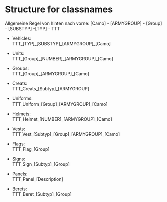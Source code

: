 # Structure for classnames #

Allgemeine Regel von hinten nach vorne:
[Camo] - [ARMYGROUP] - [Group] - [SUBSTYP] -[TYP] - TTT

- Vehicles:\
TTT\_[TYP]\_[SUBSTYP]\_[ARMYGROUP]\_[Camo]

- Units:\
TTT\_[Group]\_[NUMBER]\_[ARMYGROUP]\_[Camo]

- Groups:\
TTT\_[Group]\_[ARMYGROUP]\_[Camo]

- Creats:\
TTT\_Creats\_[Subtyp]\_[ARMYGROUP]

- Uniforms:\
TTT\_Uniform\_[Group]\_[ARMYGROUP]\_[Camo]

- Helmets:\
TTT\_Helmet\_[NUMBER]\_[ARMYGROUP]\_[Camo]

- Vests:\
TTT\_Vest\_[Subtyp]\_[Group]\_[ARMYGROUP]\_[Camo]

- Flags:\
TTT\_Flag\_[Group]

- Signs:\
TTT\_Sign\_[Subtyp]\_[Group]

- Panels:\
TTT\_Panel\_[Description]

- Berets:\
TTT\_Beret\_[Subtyp]\_[Group]